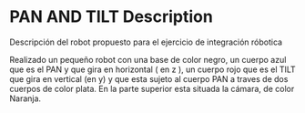 # PAN AND TILT Description

Descripción del robot propuesto para el ejercicio de integración róbotica

Realizado un pequeño robot con una base de color negro, un cuerpo azul que es el PAN y que gira en horizontal ( en z ), un cuerpo rojo que es el TILT que gira en vertical (en y) y que esta sujeto al cuerpo PAN a traves de dos cuerpos de color plata. En la parte superior esta situada la cámara, de color Naranja.
